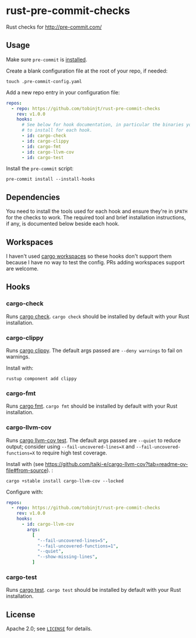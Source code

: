 # rust-pre-commit-checks

Rust checks for <http://pre-commit.com/>

## Usage

Make sure `pre-commit` is [installed](https://pre-commit.com#install).

Create a blank configuration file at the root of your repo, if needed:

```console
touch .pre-commit-config.yaml
```

Add a new repo entry in your configuration file:

```yaml
repos:
  - repo: https://github.com/tobinjt/rust-pre-commit-checks
    rev: v1.0.0
    hooks:
      # See below for hook documentation, in particular the binaries you need
      # to install for each hook.
      - id: cargo-check
      - id: cargo-clippy
      - id: cargo-fmt
      - id: cargo-llvm-cov
      - id: cargo-test
```

Install the `pre-commit` script:

```console
pre-commit install --install-hooks
```

## Dependencies

You need to install the tools used for each hook and ensure they're in `$PATH`
for the checks to work. The required tool and brief installation instructions,
if any, is documented below beside each hook.

## Workspaces

I haven't used
[cargo workspaces](https://doc.rust-lang.org/book/ch14-03-cargo-workspaces.html)
so these hooks don't support them because I have no way to test the config. PRs
adding workspaces support are welcome.

## Hooks

### cargo-check

Runs [cargo check](https://doc.rust-lang.org/cargo/commands/cargo-check.html).
`cargo check` should be installed by default with your Rust installation.

### cargo-clippy

Runs [cargo clippy](https://doc.rust-lang.org/clippy/usage.html). The default
args passed are `--deny warnings` to fail on warnings.

Install with:

```shell
rustup component add clippy
```

### cargo-fmt

Runs [cargo fmt](https://github.com/rust-lang/rustfmt). `cargo fmt` should be
installed by default with your Rust installation.

### cargo-llvm-cov

Runs [cargo llvm-cov test](https://github.com/taiki-e/cargo-llvm-cov). The
default args passed are `--quiet` to reduce output; consider using
`--fail-uncovered-lines=X` and `--fail-uncovered-functions=X` to require high
test coverage.

Install with (see
<https://github.com/taiki-e/cargo-llvm-cov?tab=readme-ov-file#from-source>). :

```shell
cargo +stable install cargo-llvm-cov --locked
```

Configure with:

```yaml
repos:
  - repo: https://github.com/tobinjt/rust-pre-commit-checks
    rev: v1.0.0
    hooks:
      - id: cargo-llvm-cov
        args:
          [
            "--fail-uncovered-lines=5",
            "--fail-uncovered-functions=1",
            "--quiet",
            "--show-missing-lines",
          ]
```

### cargo-test

Runs [cargo test](https://doc.rust-lang.org/cargo/commands/cargo-test.html).
`cargo test` should be installed by default with your Rust installation.

## License

Apache 2.0; see [`LICENSE`](LICENSE) for details.
